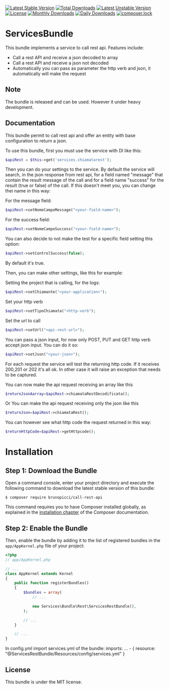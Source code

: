 [![Latest Stable Version](https://poser.pugx.org/brunopicci/call-rest-api/v/stable)](https://packagist.org/packages/brunopicci/call-rest-api)
[![Total Downloads](https://poser.pugx.org/brunopicci/call-rest-api/downloads)](https://packagist.org/packages/brunopicci/call-rest-api)
[![Latest Unstable Version](https://poser.pugx.org/brunopicci/call-rest-api/v/unstable)](https://packagist.org/packages/brunopicci/call-rest-api)
[![License](https://poser.pugx.org/brunopicci/call-rest-api/license)](https://packagist.org/packages/brunopicci/call-rest-api)
[![Monthly Downloads](https://poser.pugx.org/brunopicci/call-rest-api/d/monthly)](https://packagist.org/packages/brunopicci/call-rest-api)
[![Daily Downloads](https://poser.pugx.org/brunopicci/call-rest-api/d/daily)](https://packagist.org/packages/brunopicci/call-rest-api)
[![composer.lock](https://poser.pugx.org/brunopicci/call-rest-api/composerlock)](https://packagist.org/packages/brunopicci/call-rest-api)

ServicesBundle
=============

This bundle implements a service to call rest api. Features include:
 - Call a rest API and receive a json decoded to array
 - Call a rest API and receive a json not decoded
 - Automatically you can pass as parameter the http verb and json, it automatically will make the request

Note
----

The bundle is released and can be used. However it under heavy development.

Documentation
-------------

This bundle permit to call rest api and offer an entity with base configuration to return a json.

To use this bundle, first you must use the service with DI like this:

```php
$apiRest = $this->get('services.chiamatarest');
```

Then you can do your settings to the service. 
By default the service will search, in the json response from rest api, for a field named "message" that contain the result message of the call and for a field name "success" for the result (true or false) of the call.
If this doesn't meet you, you can change thei name in this way:

For the message field:
```php
$apiRest->setNomeCampoMessage("<your-field-name>");
```

For the success field:
```php
$apiRest->setNomeCampoSuccess("<your-field-name>");
```

You can also decide to not make the test for a specific field setting this option:
```php
$apiRest->setControlSuccess(false);
```
By default it's true.

Then, you can make other settings, like this for example:

Setting the project that is calling, for the logs:
```php
$apiRest->setChiamante("<your-application>");
```

Set your http verb
```php
$apiRest->setTipoChiamata("<http-verb");
```

Set the url to call
```php
$apiRest->setUrl("<api-rest-url>");
```

You can pass a json input, for now only POST, PUT and GET http verb accept json input. You can do it so:
```php
$apiRest->setJson("<your-json>");
```

For each request the service will test the returning http code. If it receives 200,201 or 202 it's all ok.
In other case it will raise an exception that needs to be captured.

You can now make the api request receiving an array like this
```php
$returnJsonAarray=$apiRest->chiamataRestDecodificata();
```

Or You can make the api request receiving only the json like this
```php
$returnJson=$apiRest->chiamataRest();
```

You can however see what http code the request returned in this way:
```php
$returnHttpCode=$apiRest->getHttpcode();
```


Installation
============

Step 1: Download the Bundle
---------------------------

Open a command console, enter your project directory and execute the
following command to download the latest stable version of this bundle:

```console
$ composer require brunopicci/call-rest-api
```

This command requires you to have Composer installed globally, as explained
in the [installation chapter](https://getcomposer.org/doc/00-intro.md)
of the Composer documentation.

Step 2: Enable the Bundle
-------------------------

Then, enable the bundle by adding it to the list of registered bundles
in the `app/AppKernel.php` file of your project:

```php
<?php
// app/AppKernel.php

// ...
class AppKernel extends Kernel
{
    public function registerBundles()
    {
        $bundles = array(
            // ...

            new Services\Bundle\Rest\ServicesRestBundle(),
        );

        // ...
    }

    // ...
}
```

In config.yml import services.yml of the bundle:
imports:
    ...
    - { resource: "@ServicesRestBundle/Resources/config/services.yml" }


License
-------

This bundle is under the MIT license.
